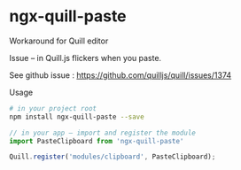 # ngx-quill-paste


Workaround for Quill editor

Issue – in  Quill.js flickers when you paste.

See github issue : https://github.com/quilljs/quill/issues/1374

Usage

```bash
# in your project root
npm install ngx-quill-paste --save
```

```js
// in your app – import and register the module
import PasteClipboard from 'ngx-quill-paste'

Quill.register('modules/clipboard', PasteClipboard);
